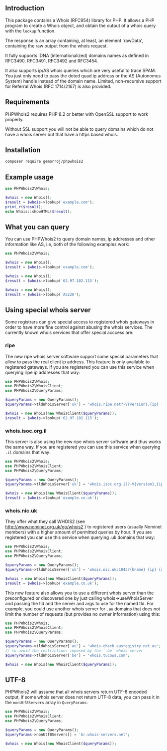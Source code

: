 Introduction
------------

This package contains a Whois (RFC954) library for PHP. It allows a PHP program
to create a Whois object, and obtain the output of a whois query with the
`lookup` function.

The response is an array containing, at least, an element 'rawData', containing
the raw output from the whois request.

It fully supports IDNA (internationalized) domains names as defined in RFC3490,
RFC3491, RFC3492 and RFC3454.

It also supports ip/AS whois queries which are very useful to trace SPAM. You
just only need to pass the doted quad ip address or the AS (Autonomus System)
handle instead of the domain name. Limited, non-recursive support for Referral
Whois (RFC 1714/2167) is also provided.

Requirements
------------

PHPWhois2 requires PHP 8.2 or better with OpenSSL support to work properly.

Without SSL support you will not be able to query domains which do not have a
whois server but that have a https based whois.

Installation
------------
```bash
composer require gemorroj/phpwhois2
```

Example usage
-------------
```php
use PHPWhois2\Whois;

$whois = new Whois();
$result = $whois->lookup('example.com');
print_r($result);
echo Whois::showHTML($result);
```

What you can query
------------------

You can use PHPWhois2 to query domain names, ip addresses and other information
like AS, i.e, both of the following examples work:
```php
use PHPWhois2\Whois;

$whois = new Whois();
$result = $whois->lookup('example.com');

$whois = new Whois();
$result = $whois->lookup('62.97.102.115');

$whois = new Whois();
$result = $whois->lookup('AS220');
```

Using special whois server
--------------------------

Some registrars can give special access to registered whois gateways
in order to have more fine control against abusing the whois services.
The currently known whois services that offer special acccess are:

### ripe

The new ripe whois server software support some special parameters
that allow to pass the real client ip address. This feature is only
available to registered gateways. If you are registered you can use
this service when querying ripe ip addresses that way:

```php
use PHPWhois2\Whois;
use PHPWhois2\WhoisClient;
use PHPWhois2\QueryParams;

$queryParams = new QueryParams();
$queryParams->tldWhoisServer['uk'] = 'whois.ripe.net?-V{version},{ip} {query}';

$whois = new Whois(new WhoisClient($queryParams));
$result = $whois->lookup('62.97.102.115');
```

### whois.isoc.org.il
This server is also using the new ripe whois server software and
thus works the same way. If you are registered you can use this service
when querying `.il` domains that way:

```php
use PHPWhois2\Whois;
use PHPWhois2\WhoisClient;
use PHPWhois2\QueryParams;

$queryParams = new QueryParams();
$queryParams->tldWhoisServer['uk'] = 'whois.isoc.org.il?-V{version},{ip} {query}';

$whois = new Whois(new WhoisClient($queryParams));
$result = $whois->lookup('example.co.uk');
```

### whois.nic.uk

They offer what they call WHOIS2 (see http://www.nominet.org.uk/go/whois2 )
to registered users (usually Nominet members) with a higher amount of
permitted queries by hour. If you are registered you can use this service
when querying .uk domains that way:

```php
use PHPWhois2\Whois;
use PHPWhois2\WhoisClient;
use PHPWhois2\QueryParams;

$queryParams = new QueryParams();
$queryParams->tldWhoisServer['uk'] = 'whois.nic.uk:1043?{hname} {ip} {query}';

$whois = new Whois(new WhoisClient($queryParams));
$result = $whois->lookup('example.co.uk');
```

This new feature also allows you to use a different whois server than
the preconfigured or discovered one by just calling whois->useWhoisServer
and passing the tld and the server and args to use for the named tld.
For example, you could use another whois server for `.au` domains that
does not limit the number of requests (but provides no owner 
information) using this:
```php
use PHPWhois2\Whois;
use PHPWhois2\WhoisClient;
use PHPWhois2\QueryParams;

$queryParams = new QueryParams();
$queryParams->tldWhoisServer['au'] = 'whois-check.ausregistry.net.au';
// to avoid the restrictions imposed by the `.be` whois server
$queryParams->tldWhoisServer['be'] = 'whois.tucows.com';

$whois = new Whois(new WhoisClient($queryParams));
```

UTF-8
-----

PHPWhois2 will assume that all whois servers return UTF-8 encoded output,
if some whois server does not return UTF-8 data, you can pass it in
the `nonUtf8Servers` array in `QueryParams`:
```php
use PHPWhois2\Whois;
use PHPWhois2\WhoisClient;
use PHPWhois2\QueryParams;

$queryParams = new QueryParams();
$queryParams->nonUtf8Servers[] = 'br.whois-servers.net';

$whois = new Whois(new WhoisClient($queryParams));
```
